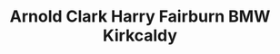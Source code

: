 ---
title: "Arnold Clark Harry Fairburn BMW Kirkcaldy"
url: /kirkcaldy/arnold-clark-harry-fairburn-bmw-kirkcaldy/
shop: car
---
